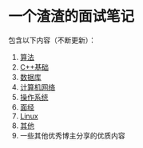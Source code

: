 # 一个渣渣的面试笔记

包含以下内容（不断更新）：

1. [算法](https://github.com/CNJasonChio/Interview-oriented-Notes/tree/master/1.%20Algorithm)
2. [C++基础](https://github.com/CNJasonChio/Interview-oriented-Notes/tree/master/2.%20C%2B%2B)
3. [数据库](https://github.com/CNJasonChio/Interview-oriented-Notes/tree/master/3.%20Database)
4. [计算机网络](https://github.com/CNJasonChio/Interview-oriented-Notes/tree/master/4.%20Network)
5. [操作系统](https://github.com/CNJasonChio/Interview-oriented-Notes/tree/master/5.%20OS)
6. [面经](https://github.com/CNJasonChio/Interview-oriented-Notes/tree/master/6.%20Interview-experience)
7. [Linux](https://github.com/CNJasonChio/Interview-oriented-Notes/tree/master/7.%20Linux)
8. [其他](https://github.com/CNJasonChio/Interview-oriented-Notes/tree/master/8.%20Other)
9. 一些其他优秀博主分享的优质内容

